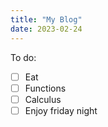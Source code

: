 ```yaml
---
title: "My Blog"
date: 2023-02-24
---
```

To do:
- [ ] Eat
- [ ] Functions
- [ ] Calculus
- [ ] Enjoy friday night
